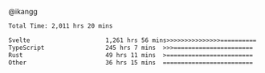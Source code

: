 @ikangg
<!--START_SECTION:waka-->

```txt
Total Time: 2,011 hrs 20 mins

Svelte                     1,261 hrs 56 mins>>>>>>>>>>>>>>>==========   61.63 %
TypeScript                 245 hrs 7 mins  >>>======================   11.97 %
Rust                       49 hrs 11 mins  >========================   02.40 %
Other                      36 hrs 15 mins  =========================   01.77 %
```

<!--END_SECTION:waka-->
